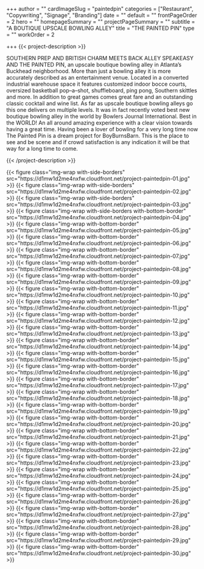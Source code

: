+++
author = ""
cardImageSlug = "paintedpin"
categories = ["Restaurant", "Copywriting", "Signage", "Branding"]
date = ""
default = ""
frontPageOrder = 2
hero = ""
homepageSummary = ""
projectPageSummary = ""
subtitle = "A BOUTIQUE UPSCALE BOWLING ALLEY"
title = "THE PAINTED PIN"
type = ""
workOrder = 2

+++
{{< project-description >}} <p>SOUTHERN PREP AND BRITISH CHARM MEETS BACK ALLEY SPEAKEASY AND THE PAINTED PIN, an upscale boutique bowling alley in Atlanta’s Buckhead neighborhood. More than just a bowling alley it is more accurately described as an entertainment venue. Located in a converted industrial warehouse space it features customized indoor bocce courts, oversized basketball pop–a–shot, shuffleboard, ping pong, Southern skittles and more. In addition to great games comes great fare and an outstanding classic cocktail and wine list. As far as upscale boutique bowling alleys go this one delivers on multiple levels. It was in fact recently voted best new boutique bowling alley in the world by Bowlers Journal International. Best in the WORLD! An all around amazing experience with a clear vision towards having a great time. Having been a lover of bowling for a very long time now The Painted Pin is a dream project for BoyBurnsBarn. This is the place to see and be scene and if crowd satisfaction is any indication it will be that way for a long time to come. </p> {{< /project-description >}}

<div class="project-item">
{{< figure class="img-wrap with-side-borders" src="https://d1mw1d2me4nxfw.cloudfront.net/project-paintedpin-01.jpg" >}}
{{< figure class="img-wrap with-side-borders" src="https://d1mw1d2me4nxfw.cloudfront.net/project-paintedpin-02.jpg" >}}
{{< figure class="img-wrap with-side-borders" src="https://d1mw1d2me4nxfw.cloudfront.net/project-paintedpin-03.jpg" >}}
{{< figure class="img-wrap with-side-borders with-bottom-border" src="https://d1mw1d2me4nxfw.cloudfront.net/project-paintedpin-04.jpg" >}}
{{< figure class="img-wrap with-bottom-border" src="https://d1mw1d2me4nxfw.cloudfront.net/project-paintedpin-05.jpg" >}}
{{< figure class="img-wrap with-bottom-border" src="https://d1mw1d2me4nxfw.cloudfront.net/project-paintedpin-06.jpg" >}}
{{< figure class="img-wrap with-bottom-border" src="https://d1mw1d2me4nxfw.cloudfront.net/project-paintedpin-07.jpg" >}}
{{< figure class="img-wrap with-bottom-border" src="https://d1mw1d2me4nxfw.cloudfront.net/project-paintedpin-08.jpg" >}}
{{< figure class="img-wrap with-bottom-border" src="https://d1mw1d2me4nxfw.cloudfront.net/project-paintedpin-09.jpg" >}}
{{< figure class="img-wrap with-bottom-border" src="https://d1mw1d2me4nxfw.cloudfront.net/project-paintedpin-10.jpg" >}}
{{< figure class="img-wrap with-bottom-border" src="https://d1mw1d2me4nxfw.cloudfront.net/project-paintedpin-11.jpg" >}}
{{< figure class="img-wrap with-bottom-border" src="https://d1mw1d2me4nxfw.cloudfront.net/project-paintedpin-12.jpg" >}}
{{< figure class="img-wrap with-bottom-border" src="https://d1mw1d2me4nxfw.cloudfront.net/project-paintedpin-13.jpg" >}}
{{< figure class="img-wrap with-bottom-border" src="https://d1mw1d2me4nxfw.cloudfront.net/project-paintedpin-14.jpg" >}}
{{< figure class="img-wrap with-bottom-border" src="https://d1mw1d2me4nxfw.cloudfront.net/project-paintedpin-15.jpg" >}}
{{< figure class="img-wrap with-bottom-border" src="https://d1mw1d2me4nxfw.cloudfront.net/project-paintedpin-16.jpg" >}}
{{< figure class="img-wrap with-bottom-border" src="https://d1mw1d2me4nxfw.cloudfront.net/project-paintedpin-17.jpg" >}}
{{< figure class="img-wrap with-bottom-border" src="https://d1mw1d2me4nxfw.cloudfront.net/project-paintedpin-18.jpg" >}}
{{< figure class="img-wrap with-bottom-border" src="https://d1mw1d2me4nxfw.cloudfront.net/project-paintedpin-19.jpg" >}}
{{< figure class="img-wrap with-bottom-border" src="https://d1mw1d2me4nxfw.cloudfront.net/project-paintedpin-20.jpg" >}}
{{< figure class="img-wrap with-bottom-border" src="https://d1mw1d2me4nxfw.cloudfront.net/project-paintedpin-21.jpg" >}}
{{< figure class="img-wrap with-bottom-border" src="https://d1mw1d2me4nxfw.cloudfront.net/project-paintedpin-22.jpg" >}}
{{< figure class="img-wrap with-bottom-border" src="https://d1mw1d2me4nxfw.cloudfront.net/project-paintedpin-23.jpg" >}}
{{< figure class="img-wrap with-bottom-border" src="https://d1mw1d2me4nxfw.cloudfront.net/project-paintedpin-24.jpg" >}}
{{< figure class="img-wrap with-bottom-border" src="https://d1mw1d2me4nxfw.cloudfront.net/project-paintedpin-25.jpg" >}}
{{< figure class="img-wrap with-bottom-border" src="https://d1mw1d2me4nxfw.cloudfront.net/project-paintedpin-26.jpg" >}}
{{< figure class="img-wrap with-bottom-border" src="https://d1mw1d2me4nxfw.cloudfront.net/project-paintedpin-27.jpg" >}}
{{< figure class="img-wrap with-bottom-border" src="https://d1mw1d2me4nxfw.cloudfront.net/project-paintedpin-28.jpg" >}}
{{< figure class="img-wrap with-bottom-border" src="https://d1mw1d2me4nxfw.cloudfront.net/project-paintedpin-29.jpg" >}}
{{< figure class="img-wrap with-bottom-border" src="https://d1mw1d2me4nxfw.cloudfront.net/project-paintedpin-30.jpg" >}}